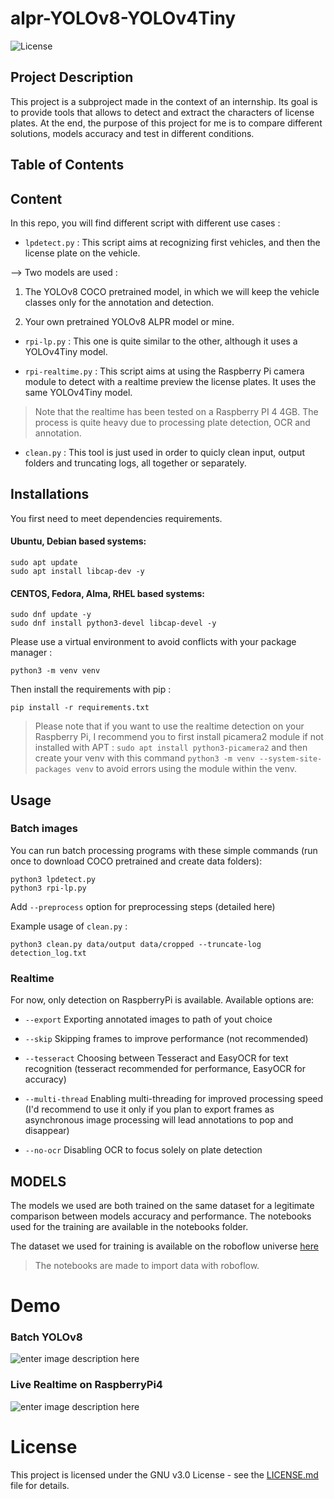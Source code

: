 
  

  

#  alpr-YOLOv8-YOLOv4Tiny
![License](https://img.shields.io/badge/license-GNU-blue.svg) 
##  Project Description

  

This project is a subproject made in the context of an internship. Its goal is to provide tools that allows to detect and extract the characters of license plates. At the end, the purpose of this project for me is to compare different solutions, models accuracy and test in different conditions.

  

##  Table of Contents

  

##  Content
 
In this repo, you will find different script with different use cases :

-  `lpdetect.py` : This script aims at recognizing first vehicles, and then the license plate on the vehicle.

--> Two models are used :

1. The YOLOv8 COCO pretrained model, in which we will keep the vehicle classes only for the annotation and detection.

2. Your own pretrained YOLOv8 ALPR model or mine.

-  `rpi-lp.py` : This one is quite similar to the other, although it uses a YOLOv4Tiny model.

-  `rpi-realtime.py` : This script aims at using the Raspberry Pi camera module to detect with a realtime preview the license plates. It uses the same YOLOv4Tiny model.

>  Note that the realtime has been tested on a Raspberry PI 4 4GB. The process is quite heavy due to processing plate detection, OCR and annotation.

-  `clean.py` : This tool is just used in order to quicly clean input, output folders and truncating logs, all together or separately.  

##  Installations

You first need to meet dependencies requirements.

  

####  Ubuntu, Debian based systems:

```
sudo apt update
sudo apt install libcap-dev -y
```

####  CENTOS, Fedora, Alma, RHEL based systems:

```
sudo dnf update -y
sudo dnf install python3-devel libcap-devel -y
```

Please use a virtual environment to avoid conflicts with your package manager :

```
python3 -m venv venv
```

  

  

Then install the requirements with pip :

```
pip install -r requirements.txt
```

>  Please note that if you want to use the realtime detection on your Raspberry Pi, I recommend you to first install picamera2 module if not installed with APT : `sudo apt install python3-picamera2` and then create your venv with this command `python3 -m venv --system-site-packages venv` to avoid errors using the module within the venv.

## Usage
### Batch images 
You can run batch processing programs with these simple commands (run once to download COCO pretrained and create data folders): 
```
python3 lpdetect.py 
python3 rpi-lp.py
```
Add `--preprocess` option for preprocessing steps (detailed here)

Example usage of `clean.py` :
```
python3 clean.py data/output data/cropped --truncate-log detection_log.txt
```

### Realtime
For now, only detection on RaspberryPi is available. 
Available options are:

* `--export` Exporting annotated images to path of yout choice

* `--skip` Skipping frames to improve performance (not recommended)

* `--tesseract` Choosing between Tesseract and EasyOCR for text recognition (tesseract recommended for performance, EasyOCR for accuracy)

* `--multi-thread` Enabling multi-threading for improved processing speed (I'd recommend to use it only if you plan to export frames as asynchronous image processing will lead annotations to pop and disappear)

* `--no-ocr` Disabling OCR to focus solely on plate detection


##  MODELS

The models we used are both trained on the same dataset for a legitimate comparison between models accuracy and performance. The notebooks used for the training are available in the notebooks folder.

The dataset we used for training is available on the roboflow universe [here](https://universe.roboflow.com/roboflow-universe-projects/license-plate-recognition-rxg4e)

>  The notebooks are made to import data with roboflow.

# Demo
### Batch YOLOv8
![enter image description here](https://s12.gifyu.com/images/StqKU.gif)

### Live Realtime on RaspberryPi4 

![enter image description here](https://s10.gifyu.com/images/StqNl.gif)
# License
This project is licensed under the GNU v3.0 License - see the [LICENSE.md](LICENSE.md) file for details.